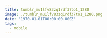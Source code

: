 ```yaml
---
title: tumblr_mu1lfv83zq1rdf37to1_1280
image: ./tumblr_mu1lfv83zq1rdf37to1_1280.png
date: '1970-01-01T00:00:00.000Z'
tags:
  - mobile
---
```



